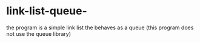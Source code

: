 # link-list-queue-
the program is a simple link list the behaves as a queue (this program does not use the queue library)
